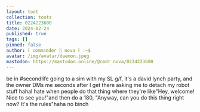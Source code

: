 ```yaml
---
layout: toot
collection: toots
title: 0224223600
date: 2024-02-24
published: true
tags: []
pinned: false
author: ⸸ commander ░ nova ⸸ :~$
avatar: /img/avatar/daemon.jpeg
mastodon: https://mastodon.online/@cmdr_nova/0224223600
---
```


be in #secondlife going to a sim with my SL g/f, it's a david lynch party, and the owner DMs me seconds after I get there asking me to detach my robot stuff hahaI hate when people do that thing where they're like"Hey, welcome! Nice to see you!"and then do a 180, "Anyway, can you do this thing right now? It's the rules"haha no binch
